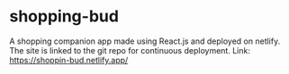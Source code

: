 # shopping-bud
A shopping companion app made using React.js and deployed on netlify.
The site is linked to the git repo for continuous deployment.
Link: https://shoppin-bud.netlify.app/

